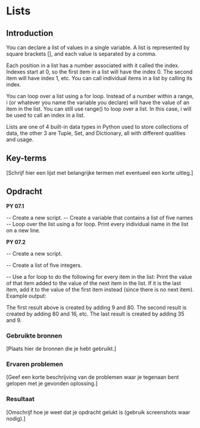 # Lists
## Introduction
You can declare a list of values in a single variable. A list is represented by square brackets [], and each value is separated by a comma.

Each position in a list has a number associated with it called the index. Indexes start at 0, so the first item in a list will have the index 0. The second item will have index 1, etc. You can call individual items in a list by calling its index.

You can loop over a list using a for loop. Instead of a number within a range, i (or whatever you name the variable you declare) will have the value of an item in the list. You can still use range() to loop over a list. In this case, i will be used to call an index in a list.

Lists are one of 4 built-in data types in Python used to store collections of data, the other 3 are Tuple, Set, and Dictionary, all with different qualities and usage.


## Key-terms
[Schrijf hier een lijst met belangrijke termen met eventueel een korte uitleg.]

## Opdracht
**PY 07.1**

-- Create a new script.
-- Create a variable that contains a list of five names
-- Loop over the list using a for loop. Print every individual name in the list on a new line.

**PY 07.2**

-- Create a new script.

-- Create a list of five integers.

-- Use a for loop to do the following for every item in the list:
Print the value of that item added to the value of the next item in the list. If it is the last item, add it to the value of the first item instead (since there is no next item).
Example output:

The first result above is created by adding 9 and 80. The second result is created by adding 80 and 16, etc. The last result is created by adding 35 and 9.

### Gebruikte bronnen
[Plaats hier de bronnen die je hebt gebruikt.]

### Ervaren problemen
[Geef een korte beschrijving van de problemen waar je tegenaan bent gelopen met je gevonden oplossing.]

### Resultaat
[Omschrijf hoe je weet dat je opdracht gelukt is (gebruik screenshots waar nodig).]
